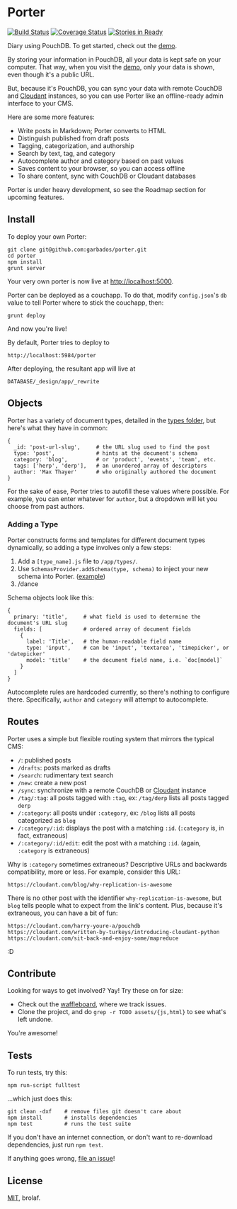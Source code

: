 # Porter

[![Build Status](https://travis-ci.org/garbados/porter.png?branch=master)](https://travis-ci.org/garbados/porter)
[![Coverage Status](https://coveralls.io/repos/garbados/porter/badge.png?branch=master)](https://coveralls.io/r/garbados/porter?branch=master)
[![Stories in Ready](https://badge.waffle.io/garbados/porter.png?label=ready)](http://waffle.io/garbados/porter)

[demo]: http://porter.maxthayer.org
[peerpouch]: https://github.com/natevw/PeerPouch
[pouchsearch]: https://github.com/pouchdb/pouchdb-search
[cloudant]: https://cloudant.com
[mit]: http://opensource.org/licenses/MIT

Diary using PouchDB. To get started, check out the [demo][demo].

By storing your information in PouchDB, all your data is kept safe on your computer. That way, when you visit the [demo][demo], only your data is shown, even though it's a public URL.

But, because it's PouchDB, you can sync your data with remote CouchDB and [Cloudant][cloudant] instances, so you can use Porter like an offline-ready admin interface to your CMS.

Here are some more features:

* Write posts in Markdown; Porter converts to HTML
* Distinguish published from draft posts
* Tagging, categorization, and authorship
* Search by text, tag, and category
* Autocomplete author and category based on past values
* Saves content to your browser, so you can access offline
* To share content, sync with CouchDB or Cloudant databases

Porter is under heavy development, so see the Roadmap section for upcoming features.

## Install

To deploy your own Porter:

    git clone git@github.com:garbados/porter.git
    cd porter
    npm install
    grunt server

Your very own porter is now live at <http://localhost:5000>.

Porter can be deployed as a couchapp. To do that, modify `config.json`'s `db` value to tell Porter where to stick the couchapp, then:

    grunt deploy

And now you're live! 

By default, Porter tries to deploy to

    http://localhost:5984/porter

After deploying, the resultant app will live at

    DATABASE/_design/app/_rewrite

## Objects

Porter has a variety of document types, detailed in the [types folder][], but here's what they have in common:

[types folder]: https://github.com/garbados/porter/tree/master/app/types

    {
      _id: 'post-url-slug',     # the URL slug used to find the post
      type: 'post',             # hints at the document's schema
      category: 'blog',         # or 'product', 'events', 'team', etc.
      tags: ['herp', 'derp'],   # an unordered array of descriptors
      author: 'Max Thayer'      # who originally authored the document
    }

For the sake of ease, Porter tries to autofill these values where possible. For example, you can enter whatever for `author`, but a dropdown will let you choose from past authors.

### Adding a Type

Porter constructs forms and templates for different document types dynamically, so adding a type involves only a few steps:

1. Add a `[type_name].js` file to `/app/types/`.
2. Use `SchemasProvider.addSchema(type, schema)` to inject your new schema into Porter. ([example][])
3. /dance

[example]: https://github.com/garbados/porter/blob/master/app/types/post.js

Schema objects look like this:

    {
      primary: 'title',     # what field is used to determine the document's URL slug
      fields: [             # ordered array of document fields
        {
          label: 'Title',   # the human-readable field name
          type: 'input',    # can be 'input', 'textarea', 'timepicker', or 'datepicker'
          model: 'title'    # the document field name, i.e. `doc[model]`
        }
      ]
    }

Autocomplete rules are hardcoded currently, so there's nothing to configure there. Specifically, `author` and `category` will attempt to autocomplete.

## Routes

Porter uses a simple but flexible routing system that mirrors the typical CMS:

* `/`: published posts
* `/drafts`: posts marked as drafts
* `/search`: rudimentary text search
* `/new`: create a new post
* `/sync`: synchronize with a remote CouchDB or [Cloudant][cloudant] instance
* `/tag/:tag`: all posts tagged with `:tag`, ex: `/tag/derp` lists all posts tagged `derp`
* `/:category`: all posts under `:category`, ex: `/blog` lists all posts categorized as `blog`
* `/:category/:id`: displays the post with a matching `:id`. (`:category` is, in fact, extraneous)
* `/:category/:id/edit`: edit the post with a matching `:id`. (again, `:category` is extraneous)

Why is `:category` sometimes extraneous? Descriptive URLs and backwards compatibility, more or less. For example, consider this URL:

    https://cloudant.com/blog/why-replication-is-awesome

There is no other post with the identifier `why-replication-is-awesome`, but `blog` tells people what to expect from the link's content. Plus, because it's extraneous, you can have a bit of fun:

    https://cloudant.com/harry-youre-a/pouchdb
    https://cloudant.com/written-by-turkeys/introducing-cloudant-python
    https://cloudant.com/sit-back-and-enjoy-some/mapreduce

:D

## Contribute

Looking for ways to get involved? Yay! Try these on for size:

* Check out the [waffleboard](https://waffle.io/garbados/porter), where we track issues.
* Clone the project, and do `grep -r TODO assets/{js,html}` to see what's left undone.

You're awesome!

## Tests

To run tests, try this:

    npm run-script fulltest

...which just does this:

    git clean -dxf    # remove files git doesn't care about
    npm install       # installs dependencies
    npm test          # runs the test suite

If you don't have an internet connection, or don't want to re-download dependencies, just run `npm test`.

If anything goes wrong, [file an issue](https://github.com/garbados/porter/issues/new)!

## License

[MIT][mit], brolaf.